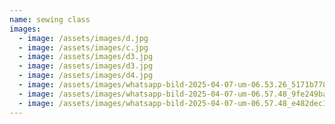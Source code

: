 ```yaml
---
name: sewing class
images:
  - image: /assets/images/d.jpg
  - image: /assets/images/c.jpg
  - image: /assets/images/d3.jpg
  - image: /assets/images/d3.jpg
  - image: /assets/images/d4.jpg
  - image: /assets/images/whatsapp-bild-2025-04-07-um-06.53.26_5171b778.jpg
  - image: /assets/images/whatsapp-bild-2025-04-07-um-06.57.48_9fe249ba.jpg
  - image: /assets/images/whatsapp-bild-2025-04-07-um-06.57.48_e482dec1.jpg
---
```

